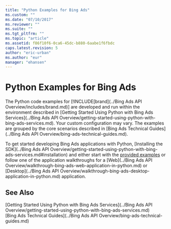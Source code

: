 ```yaml
---
title: "Python Examples for Bing Ads"
ms.custom: ""
ms.date: "07/10/2017"
ms.reviewer: ""
ms.suite: ""
ms.tgt_pltfrm: ""
ms.topic: "article"
ms.assetid: f86f10f6-0ca6-45dc-b880-6aabe1f6fbdc
caps.latest.revision: 5
author: "eric-urban"
ms.author: "eur"
manager: "ehansen"
---
```

# Python Examples for Bing Ads
The Python code examples for [!INCLUDE[brand](../Bing Ads API Overview/includes/brand.md)] are developed and run within the environment described in [Getting Started Using Python with Bing Ads Services](../Bing Ads API Overview/getting-started-using-python-with-bing-ads-services.md). Your custom configuration may vary. The examples are grouped by the core scenarios described in [Bing Ads Technical Guides](../Bing Ads API Overview/bing-ads-technical-guides.md).

To get started developing Bing Ads applications with Python, [Installing the SDK](../Bing Ads API Overview/getting-started-using-python-with-bing-ads-services.md#installation) and either start with the [provided examples](http://go.microsoft.com/fwlink/?LinkId=529184) or follow one of the application walkthroughs for a [Web](../Bing Ads API Overview/walkthrough-bing-ads-web-application-in-python.md) or [Desktop](../Bing Ads API Overview/walkthrough-bing-ads-desktop-application-in-python.md) application.

## See Also
[Getting Started Using Python with Bing Ads Services](../Bing Ads API Overview/getting-started-using-python-with-bing-ads-services.md)  
[Bing Ads Technical Guides](../Bing Ads API Overview/bing-ads-technical-guides.md)  

